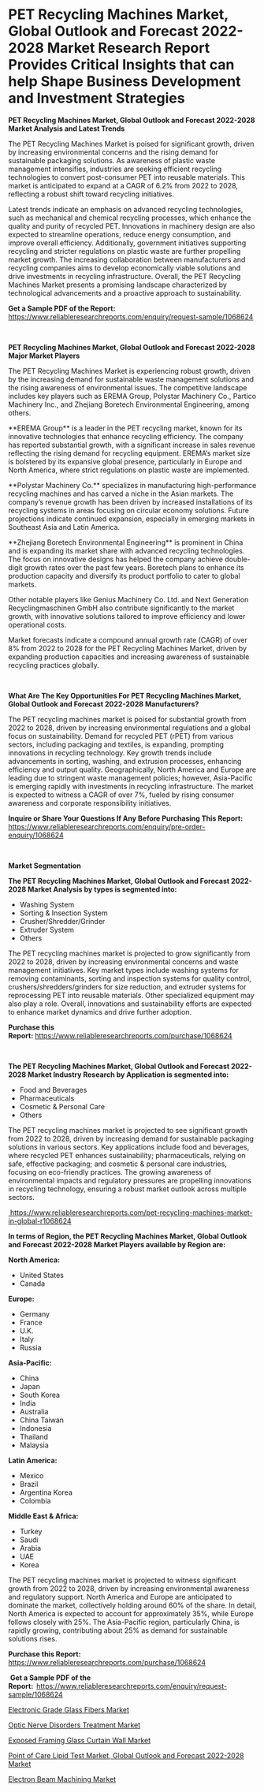 <p><h1>PET Recycling Machines Market, Global Outlook and Forecast 2022-2028 Market Research Report Provides Critical Insights that can help Shape Business Development and Investment Strategies</h1></p><p><strong>PET Recycling Machines Market, Global Outlook and Forecast 2022-2028 Market Analysis and Latest Trends</strong></p>
<p><p>The PET Recycling Machines Market is poised for significant growth, driven by increasing environmental concerns and the rising demand for sustainable packaging solutions. As awareness of plastic waste management intensifies, industries are seeking efficient recycling technologies to convert post-consumer PET into reusable materials. This market is anticipated to expand at a CAGR of 6.2% from 2022 to 2028, reflecting a robust shift toward recycling initiatives. </p><p>Latest trends indicate an emphasis on advanced recycling technologies, such as mechanical and chemical recycling processes, which enhance the quality and purity of recycled PET. Innovations in machinery design are also expected to streamline operations, reduce energy consumption, and improve overall efficiency. Additionally, government initiatives supporting recycling and stricter regulations on plastic waste are further propelling market growth. The increasing collaboration between manufacturers and recycling companies aims to develop economically viable solutions and drive investments in recycling infrastructure. Overall, the PET Recycling Machines Market presents a promising landscape characterized by technological advancements and a proactive approach to sustainability.</p></p>
<p><strong>Get a Sample PDF of the Report:&nbsp;</strong> <a href="https://www.reliableresearchreports.com/enquiry/request-sample/1068624">https://www.reliableresearchreports.com/enquiry/request-sample/1068624</a></p>
<p>&nbsp;</p>
<p><strong>PET Recycling Machines Market, Global Outlook and Forecast 2022-2028 Major Market Players</strong></p>
<p><p>The PET Recycling Machines Market is experiencing robust growth, driven by the increasing demand for sustainable waste management solutions and the rising awareness of environmental issues. The competitive landscape includes key players such as EREMA Group, Polystar Machinery Co., Partico Machinery Inc., and Zhejiang Boretech Environmental Engineering, among others.</p><p>**EREMA Group** is a leader in the PET recycling market, known for its innovative technologies that enhance recycling efficiency. The company has reported substantial growth, with a significant increase in sales revenue reflecting the rising demand for recycling equipment. EREMA’s market size is bolstered by its expansive global presence, particularly in Europe and North America, where strict regulations on plastic waste are implemented.</p><p>**Polystar Machinery Co.** specializes in manufacturing high-performance recycling machines and has carved a niche in the Asian markets. The company’s revenue growth has been driven by increased installations of its recycling systems in areas focusing on circular economy solutions. Future projections indicate continued expansion, especially in emerging markets in Southeast Asia and Latin America.</p><p>**Zhejiang Boretech Environmental Engineering** is prominent in China and is expanding its market share with advanced recycling technologies. The focus on innovative designs has helped the company achieve double-digit growth rates over the past few years. Boretech plans to enhance its production capacity and diversify its product portfolio to cater to global markets.</p><p>Other notable players like Genius Machinery Co. Ltd. and Next Generation Recyclingmaschinen GmbH also contribute significantly to the market growth, with innovative solutions tailored to improve efficiency and lower operational costs.</p><p>Market forecasts indicate a compound annual growth rate (CAGR) of over 8% from 2022 to 2028 for the PET Recycling Machines Market, driven by expanding production capacities and increasing awareness of sustainable recycling practices globally.</p></p>
<p>&nbsp;</p>
<p><strong>What Are The Key Opportunities For PET Recycling Machines Market, Global Outlook and Forecast 2022-2028 Manufacturers?</strong></p>
<p><p>The PET recycling machines market is poised for substantial growth from 2022 to 2028, driven by increasing environmental regulations and a global focus on sustainability. Demand for recycled PET (rPET) from various sectors, including packaging and textiles, is expanding, prompting innovations in recycling technology. Key growth trends include advancements in sorting, washing, and extrusion processes, enhancing efficiency and output quality. Geographically, North America and Europe are leading due to stringent waste management policies; however, Asia-Pacific is emerging rapidly with investments in recycling infrastructure. The market is expected to witness a CAGR of over 7%, fueled by rising consumer awareness and corporate responsibility initiatives.</p></p>
<p><strong>Inquire or Share Your Questions If Any Before Purchasing This Report:</strong> <a href="https://www.reliableresearchreports.com/enquiry/pre-order-enquiry/1068624">https://www.reliableresearchreports.com/enquiry/pre-order-enquiry/1068624</a></p>
<p>&nbsp;</p>
<p><strong>Market Segmentation</strong></p>
<p><strong>The PET Recycling Machines Market, Global Outlook and Forecast 2022-2028 Market Analysis by types is segmented into:</strong></p>
<p><ul><li>Washing System</li><li>Sorting & Insection System</li><li>Crusher/Shredder/Grinder</li><li>Extruder System</li><li>Others</li></ul></p>
<p><p>The PET recycling machines market is projected to grow significantly from 2022 to 2028, driven by increasing environmental concerns and waste management initiatives. Key market types include washing systems for removing contaminants, sorting and inspection systems for quality control, crushers/shredders/grinders for size reduction, and extruder systems for reprocessing PET into reusable materials. Other specialized equipment may also play a role. Overall, innovations and sustainability efforts are expected to enhance market dynamics and drive further adoption.</p></p>
<p><strong>Purchase this Report:&nbsp;</strong><a href="https://www.reliableresearchreports.com/purchase/1068624">https://www.reliableresearchreports.com/purchase/1068624</a></p>
<p>&nbsp;</p>
<p><strong>The PET Recycling Machines Market, Global Outlook and Forecast 2022-2028 Market Industry Research by Application is segmented into:</strong></p>
<p><ul><li>Food and Beverages</li><li>Pharmaceuticals</li><li>Cosmetic & Personal Care</li><li>Others</li></ul></p>
<p><p>The PET recycling machines market is projected to see significant growth from 2022 to 2028, driven by increasing demand for sustainable packaging solutions in various sectors. Key applications include food and beverages, where recycled PET enhances sustainability; pharmaceuticals, relying on safe, effective packaging; and cosmetic & personal care industries, focusing on eco-friendly practices. The growing awareness of environmental impacts and regulatory pressures are propelling innovations in recycling technology, ensuring a robust market outlook across multiple sectors.</p></p>
<p><a href="https://www.reliableresearchreports.com/pet-recycling-machines-market-in-global-r1068624">&nbsp;https://www.reliableresearchreports.com/pet-recycling-machines-market-in-global-r1068624</a></p>
<p><strong>In terms of Region, the PET Recycling Machines Market, Global Outlook and Forecast 2022-2028 Market Players available by Region are:</strong></p>
<p>
    <p> <strong> North America: </strong>
        <ul>
            <li>United States</li>
            <li>Canada</li>
        </ul>
        </p> 
    <p> <strong> Europe: </strong>
        <ul>
            <li>Germany</li>
            <li>France</li>
            <li>U.K.</li>
            <li>Italy</li>
            <li>Russia</li>
        </ul>
        </p> 
    <p> <strong> Asia-Pacific: </strong>
        <ul>
            <li>China</li>
            <li>Japan</li>
            <li>South Korea</li>
            <li>India</li>
            <li>Australia</li>
            <li>China Taiwan</li>
            <li>Indonesia</li>
            <li>Thailand</li>
            <li>Malaysia</li>
        </ul>
        </p> 
    <p> <strong> Latin America: </strong>
        <ul>
            <li>Mexico</li>
            <li>Brazil</li>
            <li>Argentina Korea</li>
            <li>Colombia</li>
        </ul>
        </p> 
    <p> <strong> Middle East & Africa: </strong>
        <ul>
            <li>Turkey</li>
            <li>Saudi</li>
            <li>Arabia</li>
            <li>UAE</li>
            <li>Korea</li>
        </ul>
    </p>
    </p>
<p><p>The PET recycling machines market is projected to witness significant growth from 2022 to 2028, driven by increasing environmental awareness and regulatory support. North America and Europe are anticipated to dominate the market, collectively holding around 60% of the share. In detail, North America is expected to account for approximately 35%, while Europe follows closely with 25%. The Asia-Pacific region, particularly China, is rapidly growing, contributing about 25% as demand for sustainable solutions rises.</p></p>
<p><strong>Purchase this Report: </strong><a href="https://www.reliableresearchreports.com/purchase/1068624">https://www.reliableresearchreports.com/purchase/1068624</a></p>
<p>&nbsp;<strong>Get a Sample PDF of the Report:&nbsp;&nbsp;</strong><a href="https://www.reliableresearchreports.com/enquiry/request-sample/1068624">https://www.reliableresearchreports.com/enquiry/request-sample/1068624</a></p>
<p><strong></strong></p>
<p><p><a href="https://issuu.com/reportprime-2/docs/electronic-grade-glass-fibers-marke_77988ea844a7f6">Electronic Grade Glass Fibers Market</a></p><p><a href="https://www.linkedin.com/pulse/future-ready-strategic-insights-global-optic-nerve-disorders-thbfe?trackingId=w%2BS1Ew7bRnCz17PhsFiGqg%3D%3D">Optic Nerve Disorders Treatment Market</a></p><p><a href="https://issuu.com/reportprime-2/docs/exposed-framing-glass-curtain-wall-_8a4eeda3f9b587">Exposed Framing Glass Curtain Wall Market</a></p><p><a href="https://github.com/juniordelafrance/Market-Research-Report-List-4/blob/main/point-of-care-lipid-test-market-global-outlook-and-forecast-2022-2028-market.md">Point of Care Lipid Test Market, Global Outlook and Forecast 2022-2028 Market</a></p><p><a href="https://www.linkedin.com/pulse/future-ready-strategic-insights-global-electron-beam-machining-tztoe?trackingId=%2FpwFPFh6RPC2kke%2BB5RnpA%3D%3D">Electron Beam Machining Market</a></p></p>